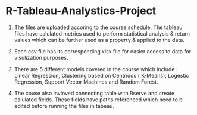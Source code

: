 # R-Tableau-Analystics-Project

1) The files are uploaded accoring to the course schedule. The tableau files have calulated metrics used to perform statistical analysis & return values which can be further used as a property & applied to the data. 

2) Each csv file has its corresponding xlsx file for easier access to data for visulization purposes.

3) There are 5 different models covered in the course which include : Linear Regression, Clustering based on Centriods ( K-Means), Logestic Regression, Support Vector Machines and Random Forest.

5) The couse also invloved connecting table with Rserve and create calulated fields. These fields have paths referenced which need to b edited before running the files in tabeau.   
